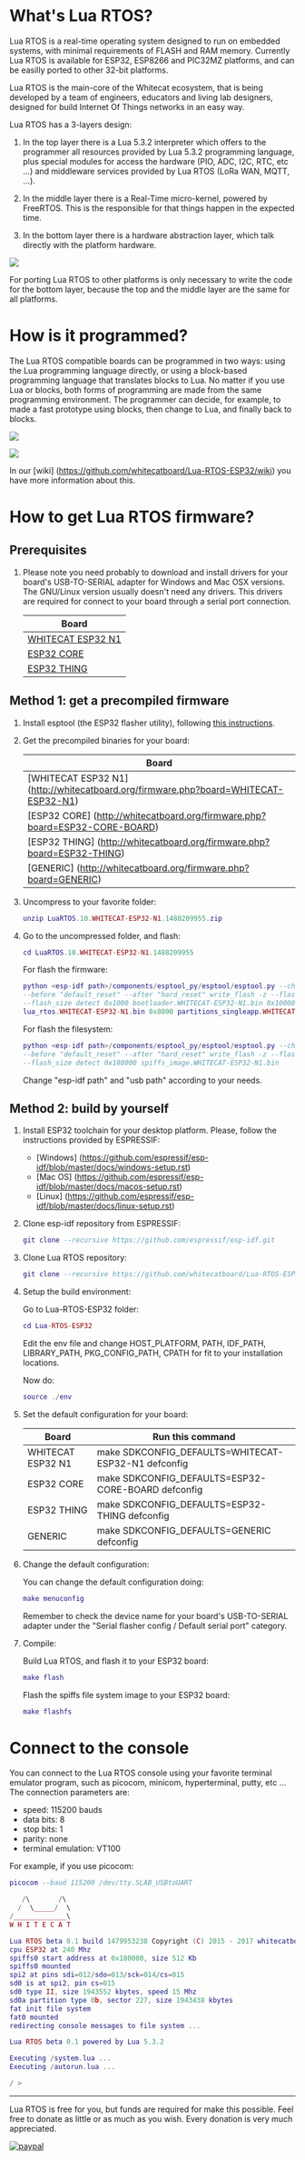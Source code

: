 # What's Lua RTOS?

Lua RTOS is a real-time operating system designed to run on embedded systems, with minimal requirements of FLASH and RAM memory. Currently Lua RTOS is available for ESP32, ESP8266 and PIC32MZ platforms, and can be easilly ported to other 32-bit platforms.
 
Lua RTOS is the main-core of the Whitecat ecosystem, that is being developed by a team of engineers, educators and living lab designers, designed for build Internet Of Things networks in an easy way.

Lua RTOS has a 3-layers design:

1. In the top layer there is a Lua 5.3.2 interpreter which offers to the programmer all resources provided by Lua 5.3.2 programming language, plus special modules for access the hardware (PIO, ADC, I2C, RTC, etc ...) and middleware services provided by Lua RTOS (LoRa WAN, MQTT, ...).

2. In the middle layer there is a Real-Time micro-kernel, powered by FreeRTOS. This is the responsible for that things happen in the expected time.

3. In the bottom layer there is a hardware abstraction layer, which talk directly with the platform hardware.

![](http://whitecatboard.org/git/luaos.png)

For porting Lua RTOS to other platforms is only necessary to write the code for the bottom layer, because the top and the middle layer are the same for all platforms.

# How is it programmed?

The Lua RTOS compatible boards can be programmed in two ways: using the Lua programming language directly, or using a block-based programming language that translates blocks to Lua. No matter if you use Lua or blocks, both forms of programming are made from the same programming environment. The programmer can decide, for example, to made a fast prototype using blocks, then change to Lua, and finally back to blocks.

![](http://whitecatboard.org/wp-content/uploads/2016/11/block-example.png)

![](http://whitecatboard.org/wp-content/uploads/2016/11/code-example.png)

In our [wiki] (https://github.com/whitecatboard/Lua-RTOS-ESP32/wiki) you have more information about this.

# How to get Lua RTOS firmware?

## Prerequisites

1. Please note you need probably to download and install drivers for your board's USB-TO-SERIAL adapter for Windows and Mac OSX versions. The GNU/Linux version usually doesn't need any drivers. This drivers are required for connect to your board through a serial port connection.

   | Board              |
   |--------------------|
   | [WHITECAT ESP32 N1](https://www.silabs.com/products/development-tools/software/usb-to-uart-bridge-vcp-drivers)  | 
   | [ESP32 CORE](https://www.silabs.com/products/development-tools/software/usb-to-uart-bridge-vcp-drivers)  | 
   | [ESP32 THING](http://www.ftdichip.com/Drivers/VCP.htm)  | 

## Method 1: get a precompiled firmware

1. Install esptool (the ESP32 flasher utility), following  [this instructions](https://github.com/espressif/esptool).

1. Get the precompiled binaries for your board:

   | Board              |
   |--------------------|
   | [WHITECAT ESP32 N1] (http://whitecatboard.org/firmware.php?board=WHITECAT-ESP32-N1)  | 
   | [ESP32 CORE] (http://whitecatboard.org/firmware.php?board=ESP32-CORE-BOARD)  | 
   | [ESP32 THING] (http://whitecatboard.org/firmware.php?board=ESP32-THING)  | 
   | [GENERIC] (http://whitecatboard.org/firmware.php?board=GENERIC)  | 

1. Uncompress to your favorite folder:

   ```lua
   unzip LuaRTOS.10.WHITECAT-ESP32-N1.1488209955.zip
   ```

1. Go to the uncompressed folder, and flash:

   ```lua
   cd LuaRTOS.10.WHITECAT-ESP32-N1.1488209955
   ```

   For flash the firmware:
   
   ```lua
   python <esp-idf path>/components/esptool_py/esptool/esptool.py --chip esp32 --port "<usb path>" --baud 921600
   --before "default_reset" --after "hard_reset" write_flash -z --flash_mode "dio" --flash_freq "40m"
   --flash_size detect 0x1000 bootloader.WHITECAT-ESP32-N1.bin 0x10000
   lua_rtos.WHITECAT-ESP32-N1.bin 0x8000 partitions_singleapp.WHITECAT-ESP32-N1.bin
   ```

   For flash the filesystem:

   ```lua
   python <esp-idf path>/components/esptool_py/esptool/esptool.py --chip esp32 --port "<usb path>" --baud 921600
   --before "default_reset" --after "hard_reset" write_flash -z --flash_mode "dio" --flash_freq "40m"
   --flash_size detect 0x180000 spiffs_image.WHITECAT-ESP32-N1.bin
   ```
   
   Change "esp-idf path" and "usb path" according to your needs.

## Method 2: build by yourself

1. Install ESP32 toolchain for your desktop platform. Please, follow the instructions provided by ESPRESSIF:
   * [Windows] (https://github.com/espressif/esp-idf/blob/master/docs/windows-setup.rst)
   * [Mac OS] (https://github.com/espressif/esp-idf/blob/master/docs/macos-setup.rst)
   * [Linux] (https://github.com/espressif/esp-idf/blob/master/docs/linux-setup.rst)

1. Clone esp-idf repository from ESPRESSIF:

   ```lua
   git clone --recursive https://github.com/espressif/esp-idf.git
   ```

1. Clone Lua RTOS repository:

   ```lua
   git clone --recursive https://github.com/whitecatboard/Lua-RTOS-ESP32
   ```
   
1. Setup the build environment:
   
   Go to Lua-RTOS-ESP32 folder:
   
   ```lua
   cd Lua-RTOS-ESP32
   ```
   
   Edit the env file and change HOST_PLATFORM, PATH, IDF_PATH, LIBRARY_PATH, PKG_CONFIG_PATH, CPATH for fit to your installation locations.
   
   Now do:
   
   ```lua
   source ./env
   ```

1. Set the default configuration for your board:

   | Board              | Run this command                                     |
   |--------------------|------------------------------------------------------|
   | WHITECAT ESP32 N1  | make SDKCONFIG_DEFAULTS=WHITECAT-ESP32-N1 defconfig  |
   | ESP32 CORE         | make SDKCONFIG_DEFAULTS=ESP32-CORE-BOARD defconfig   |
   | ESP32 THING        | make SDKCONFIG_DEFAULTS=ESP32-THING defconfig        |
   | GENERIC            | make SDKCONFIG_DEFAULTS=GENERIC defconfig            |

1. Change the default configuration:

   You can change the default configuration doing:
   
   ```lua
   make menuconfig
   ```
   
   Remember to check the device name for your board's USB-TO-SERIAL adapter under the "Serial flasher config / Default serial port" category.
   
1. Compile:

   Build Lua RTOS, and flash it to your ESP32 board:

   ```lua
   make flash
   ```

   Flash the spiffs file system image to your ESP32 board:
   
   ```lua
   make flashfs
   ```
   
# Connect to the console

You can connect to the Lua RTOS console using your favorite terminal emulator program, such as picocom, minicom, hyperterminal, putty, etc ... The connection parameters are:

   * speed: 115200 bauds
   * data bits: 8
   * stop bits: 1
   * parity: none
   * terminal emulation: VT100

   For example, if you use picocom:
   
   ```lua
   picocom --baud 115200 /dev/tty.SLAB_USBtoUART
   ```
   
   ```lua
      /\       /\
     /  \_____/  \
   /_____________\
   W H I T E C A T

   Lua RTOS beta 0.1 build 1479953238 Copyright (C) 2015 - 2017 whitecatboard.org
   cpu ESP32 at 240 Mhz
   spiffs0 start address at 0x180000, size 512 Kb
   spiffs0 mounted
   spi2 at pins sdi=012/sdo=013/sck=014/cs=015
   sd0 is at spi2, pin cs=015
   sd0 type II, size 1943552 kbytes, speed 15 Mhz
   sd0a partition type 0b, sector 227, size 1943438 kbytes
   fat init file system
   fat0 mounted
   redirecting console messages to file system ...

   Lua RTOS beta 0.1 powered by Lua 5.3.2

   Executing /system.lua ...
   Executing /autorun.lua ...

   / > 
   ```

---
Lua RTOS is free for you, but funds are required for make this possible. Feel free to donate as little or as much as you wish. Every donation is very much appreciated.

[![paypal](https://www.paypalobjects.com/en_US/i/btn/btn_donateCC_LG.gif)](https://www.paypal.com/cgi-bin/webscr?cmd=_s-xclick&hosted_button_id=M8BG7JGEPZUP6)
